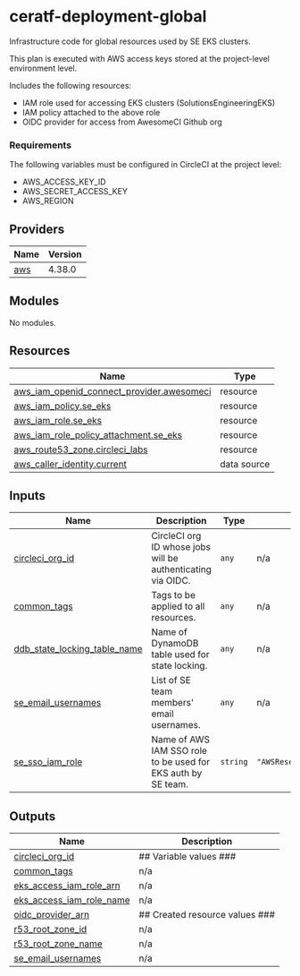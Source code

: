 # ceratf-deployment-global
Infrastructure code for global resources used by SE EKS clusters.

This plan is executed with AWS access keys stored at the project-level environment level.  

Includes the following resources:
* IAM role used for accessing EKS clusters (SolutionsEngineeringEKS)
* IAM policy attached to the above role
* OIDC provider for access from AwesomeCI Github org

### Requirements

The following variables must be configured in CircleCI at the project level:
- AWS_ACCESS_KEY_ID
- AWS_SECRET_ACCESS_KEY
- AWS_REGION


## Providers

| Name | Version |
|------|---------|
| <a name="provider_aws"></a> [aws](#provider\_aws) | 4.38.0 |

## Modules

No modules.

## Resources

| Name | Type |
|------|------|
| [aws_iam_openid_connect_provider.awesomeci](https://registry.terraform.io/providers/hashicorp/aws/latest/docs/resources/iam_openid_connect_provider) | resource |
| [aws_iam_policy.se_eks](https://registry.terraform.io/providers/hashicorp/aws/latest/docs/resources/iam_policy) | resource |
| [aws_iam_role.se_eks](https://registry.terraform.io/providers/hashicorp/aws/latest/docs/resources/iam_role) | resource |
| [aws_iam_role_policy_attachment.se_eks](https://registry.terraform.io/providers/hashicorp/aws/latest/docs/resources/iam_role_policy_attachment) | resource |
| [aws_route53_zone.circleci_labs](https://registry.terraform.io/providers/hashicorp/aws/latest/docs/resources/route53_zone) | resource |
| [aws_caller_identity.current](https://registry.terraform.io/providers/hashicorp/aws/latest/docs/data-sources/caller_identity) | data source |

## Inputs

| Name | Description | Type | Default | Required |
|------|-------------|------|---------|:--------:|
| <a name="input_circleci_org_id"></a> [circleci\_org\_id](#input\_circleci\_org\_id) | CircleCI org ID whose jobs will be authenticating via OIDC. | `any` | n/a | yes |
| <a name="input_common_tags"></a> [common\_tags](#input\_common\_tags) | Tags to be applied to all resources. | `any` | n/a | yes |
| <a name="input_ddb_state_locking_table_name"></a> [ddb\_state\_locking\_table\_name](#input\_ddb\_state\_locking\_table\_name) | Name of DynamoDB table used for state locking. | `any` | n/a | yes |
| <a name="input_se_email_usernames"></a> [se\_email\_usernames](#input\_se\_email\_usernames) | List of SE team members' email usernames. | `any` | n/a | yes |
| <a name="input_se_sso_iam_role"></a> [se\_sso\_iam\_role](#input\_se\_sso\_iam\_role) | Name of AWS IAM SSO role to be used for EKS auth by SE team. | `string` | `"AWSReservedSSO_LimitedAdmin_bfe1dfbf15bdb9c9"` | no |

## Outputs

| Name | Description |
|------|-------------|
| <a name="output_circleci_org_id"></a> [circleci\_org\_id](#output\_circleci\_org\_id) | ## Variable values ### |
| <a name="output_common_tags"></a> [common\_tags](#output\_common\_tags) | n/a |
| <a name="output_eks_access_iam_role_arn"></a> [eks\_access\_iam\_role\_arn](#output\_eks\_access\_iam\_role\_arn) | n/a |
| <a name="output_eks_access_iam_role_name"></a> [eks\_access\_iam\_role\_name](#output\_eks\_access\_iam\_role\_name) | n/a |
| <a name="output_oidc_provider_arn"></a> [oidc\_provider\_arn](#output\_oidc\_provider\_arn) | ## Created resource values ### |
| <a name="output_r53_root_zone_id"></a> [r53\_root\_zone\_id](#output\_r53\_root\_zone\_id) | n/a |
| <a name="output_r53_root_zone_name"></a> [r53\_root\_zone\_name](#output\_r53\_root\_zone\_name) | n/a |
| <a name="output_se_email_usernames"></a> [se\_email\_usernames](#output\_se\_email\_usernames) | n/a |